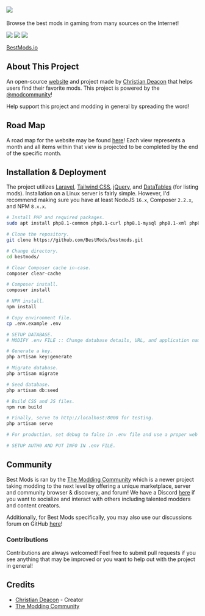 # <a href="https://bestmods.io/" target="_blank"><img src="https://github.com/BestMods/bestmods/blob/master/public/images/bestmods.png" data-canonical-src="https://github.com/BestMods/bestmods/blob/master/public/images/bestmods.png" /></a>
Browse the best mods in gaming from many sources on the Internet!

<a href="https://bestmods.io/" target="_blank"><img src="https://github.com/BestMods/bestmods/blob/master/preview.jpeg" data-canonical-src="https://github.com/BestMods/bestmods/blob/master/preview.jpeg" /></a>
<a href="https://bestmods.io/view/csgoesp" target="_blank"><img src="https://github.com/BestMods/bestmods/blob/master/preview2.jpeg" data-canonical-src="https://github.com/BestMods/bestmods/blob/master/preview2.jpeg" /></a>
<a href="https://bestmods.io/view/csgoesp?view=install" target="_blank"><img src="https://github.com/BestMods/bestmods/blob/master/preview3.jpeg" data-canonical-src="https://github.com/BestMods/bestmods/blob/master/preview3.jpeg" /></a>

[BestMods.io](https://bestmods.io/)

## About This Project
An open-source [website](https://bestmods.io) and project made by [Christian Deacon](https://github.com/gamemann) that helps users find their favorite mods. This project is powered by the [@modcommunity](https://github.com/modcommunity)!

Help support this project and modding in general by spreading the word!

## Road Map
A road map for the website may be found [here](https://github.com/orgs/BestMods/projects/1)! Each view represents a month and all items within that view is projected to be completed by the end of the specific month.

## Installation & Deployment
The project utilizes [Laravel](https://laravel.com/), [Tailwind CSS](https://tailwindcss.com/), [jQuery](https://jquery.com/), and [DataTables](https://datatables.net/) (for listing mods). Installation on a Linux server is fairly simple. However, I'd recommend making sure you have at least NodeJS `16.x`, Composer `2.2.x`, and NPM `8.x.x`.

```bash
# Install PHP and required packages.
sudo apt install php8.1-common php8.1-curl php8.1-mysql php8.1-xml php8.1-dom

# Clone the repository.
git clone https://github.com/BestMods/bestmods.git

# Change directory.
cd bestmods/

# Clear Composer cache in-case.
composer clear-cache

# Composer install.
composer install

# NPM install.
npm install

# Copy environment file.
cp .env.example .env

# SETUP DATABASE.
# MODIFY .env FILE :: Change database details, URL, and application name.

# Generate a key.
php artisan key:generate

# Migrate database.
php artisan migrate

# Seed database.
php artisan db:seed

# Build CSS and JS files.
npm run build

# Finally, serve to http://localhost:8000 for testing.
php artisan serve

# For production, set debug to false in .env file and use a proper web server such as NGINX or Apache!

# SETUP AUTH0 AND PUT INFO IN .env FILE.

```

## Community
Best Mods is ran by the [The Modding Community](https://ModdingCommunity.com/) which is a newer project taking modding to the next level by offering a unique marketplace, server and community browser & discovery, and forum! We have a Discord [here](https://dsc.gg/modcommunity) if you want to socialize and interact with others including talented modders and content creators.

Additionally, for Best Mods specifically, you may also use our discussions forum on GitHub [here](https://github.com/orgs/BestMods/discussions)!

### Contributions
Contributions are always welcomed! Feel free to submit pull requests if you see anything that may be improved or you want to help out with the project in general!

## Credits
* [Christian Deacon](https://github.com/gamemann) - Creator
* [The Modding Community](https://github.com/modcommunity)